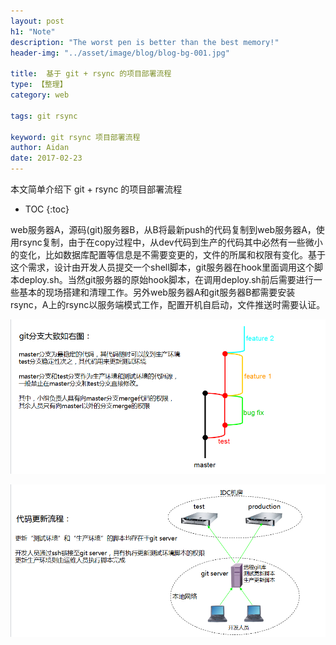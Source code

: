 ```yaml
---
layout: post
h1: "Note"
description: "The worst pen is better than the best memory!"
header-img: "../asset/image/blog/blog-bg-001.jpg"

title:  基于 git + rsync 的项目部署流程
type: 【整理】
category: web

tags: git rsync

keyword: git rsync 项目部署流程
author: Aidan
date: 2017-02-23
---
```


本文简单介绍下 git + rsync 的项目部署流程

* TOC
{:toc}


web服务器A，源码(git)服务器B，从B将最新push的代码复制到web服务器A，使用rsync复制，由于在copy过程中，从dev代码到生产的代码其中必然有一些微小的变化，比如数据库配置等信息是不需要变更的，文件的所属和权限有变化。基于这个需求，设计由开发人员提交一个shell脚本，git服务器在hook里面调用这个脚本deploy.sh。当然git服务器的原始hook脚本，在调用deploy.sh前后需要进行一些基本的现场搭建和清理工作。另外web服务器A和git服务器B都需要安装rsync，A上的rsync以服务端模式工作，配置开机自启动，文件推送时需要认证。

![git 的权限控制](../asset/image/blog/2017-02-23-based-on-git-rsync-deploied-method/001.png)

![rsync 的代码同步](../asset/image/blog/2017-02-23-based-on-git-rsync-deploied-method/002.png)
